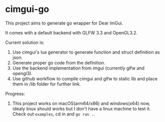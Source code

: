 # cimgui-go

This project aims to generate go wrapper for Dear ImGui.

It comes with a default backend with GLFW 3.3 and OpenGL3.2.

Current solution is:
1. Use cimgui's lua generator to generate function and struct definition as json.
2. Generate proper go code from the definition.
3. Use the backend implementation from imgui (currently glfw and opengl3).
4. Use github workflow to compile cimgui and glfw to static lib and place them in /lib folder for further link. 

Progress:
1. This project works on macOS(arm64/x86) and windows(x64) now, idealy linux should works but I don't have a linux machine to test it. Check out `examples`, cd in and `go run .`.

